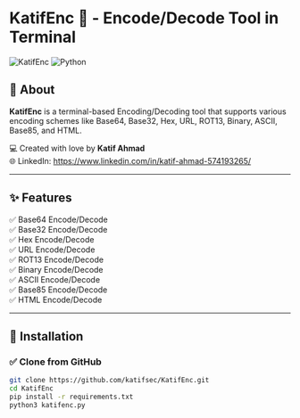 # KatifEnc 🔐 - Encode/Decode Tool in Terminal

![KatifEnc](https://img.shields.io/badge/Author-Katif%20Ahmad-blueviolet?style=flat-square)
![Python](https://img.shields.io/badge/Python-3.x-green?style=flat-square)

## 📜 About
**KatifEnc** is a terminal-based Encoding/Decoding tool that supports various encoding schemes like Base64, Base32, Hex, URL, ROT13, Binary, ASCII, Base85, and HTML.

💻 Created with love by **Katif Ahmad**  
🌐 LinkedIn: https://www.linkedin.com/in/katif-ahmad-574193265/

---

## ✨ Features
✅ Base64 Encode/Decode  
✅ Base32 Encode/Decode  
✅ Hex Encode/Decode  
✅ URL Encode/Decode  
✅ ROT13 Encode/Decode  
✅ Binary Encode/Decode  
✅ ASCII Encode/Decode  
✅ Base85 Encode/Decode  
✅ HTML Encode/Decode  

---

## 🚀 Installation

### ✅ Clone from GitHub
```bash
git clone https://github.com/katifsec/KatifEnc.git
cd KatifEnc
pip install -r requirements.txt
python3 katifenc.py
